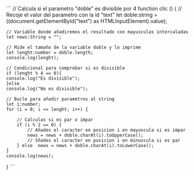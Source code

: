 ´´´
// Calcula si el parametro "doble" es divisible por 4
function clic () {
    // Recoje el valor del parametro con la id "text"
    let doble:string = ((document.getElementById("text") as HTMLInputElement).value);
    
    // Variable donde añadiremos el resultado con mayusculas intercaladas
    let news:String = "";

    // Mide el tamaño de la variable doble y lo imprime
    let lenght:number = doble.length;
    console.log(lenght);

    // Condicional para comprobar si es divisible
    if (lenght % 4 == 0){
    console.log("Es divisible");
    }else 
    console.log("No es divisible");

    // Bucle para añadir parametros al string
    let i:number;
    for (i = 0; i <= lenght; i++) {
        
        // Calculas si es par o impar
        if (i % 2 == 0) {
            // Añades el caracter en posicion i en mayuscula si es impar
            news = news + doble.charAt(i).toUpperCase();
            // Sñades el caracter en posicion i en minuscula si es par
        } else  news = news + doble.charAt(i).toLowerCase();
    }
    console.log(news);
}
´´´